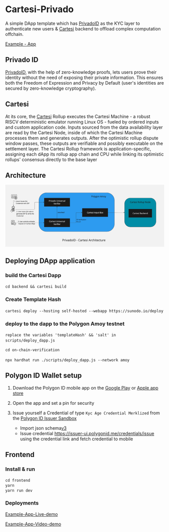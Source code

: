 # Cartesi-Privado

A simple DApp template which has [PrivadoID](https://docs.privado.id/docs/introduction/) as the KYC layer to authenticate new users & [Cartesi](https://docs.cartesi.io/cartesi-rollups/1.3/) backend to offload complex computation offchain.

[Example - App](https://decentra-sign-frontend.vercel.app/)

## Privado ID

[PrivadoID](https://docs.privado.id/docs/introduction/), with the help of zero-knowledge proofs, lets users prove their identity without the need of exposing their private information. This ensures both the Freedom of Expression and Privacy by Default (user's identities are secured by zero-knowledge cryptography).

## Cartesi

At its core, the [Cartesi](https://docs.cartesi.io/cartesi-rollups/1.3/) Rollup executes the Cartesi Machine - a robust RISCV deterministic emulator running Linux OS - fueled by ordered inputs and custom application code. Inputs sourced from the data availability layer are read by the Cartesi Node, inside of which the Cartesi Machine processes them and generates outputs. After the optimistic rollup dispute window passes, these outputs are verifiable and possibly executable on the settlement layer.
The Cartesi Rollup framework is application-specific, assigning each dApp its rollup app chain and CPU while linking its optimistic rollups' consensus directly to the base layer

## Architecture

![alt text](decentraSign.jpg)

## Deploying DApp application

### build the Cartesi Dapp

`cd backend && cartesi build`

### Create Template Hash

`cartesi deploy --hosting self-hosted --webapp https://sunodo.io/deploy`

### deploy to the dapp to the Polygon Amoy testnet

`replace the variables 'templateHash' && 'salt' in scripts/deploy_dapp.js`

```
cd on-chain-verification

npx hardhat run ./scripts/deploy_dapp.js --network amoy

```

## Polygon ID Wallet setup

1. Download the Polygon ID mobile app on the [Google Play](https://play.google.com/store/apps/details?id=com.polygonid.wallet) or [Apple app store](https://apps.apple.com/us/app/polygon-id/id1629870183)

2. Open the app and set a pin for security

3. Issue yourself a Credential of type `Kyc Age Credential Merklized` from the [Polygon ID Issuer Sandbox](https://issuer-ui.polygonid.me/)
   - Import json schema[v3](https://raw.githubusercontent.com/iden3/claim-schema-vocab/main/schemas/json/KYCAgeCredential-v3.json)
   - Issue credential https://issuer-ui.polygonid.me/credentials/issue using the credential link and fetch credential to mobile

## Frontend

### Install & run

```
cd frontend
yarn
yarn run dev
```

### Deployments

[Example-App-Live-demo](https://decentra-sign-frontend.vercel.app/)

[Example-App-Video-demo](https://drive.google.com/file/d/1vfqxyS7KILsdzY_lqxIWFKKrmD7MLXC2/view?usp=sharing)
